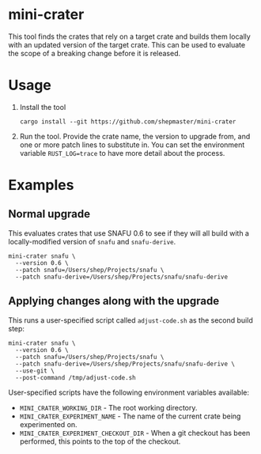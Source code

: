 # mini-crater

This tool finds the crates that rely on a target crate and builds them
locally with an updated version of the target crate. This can be used
to evaluate the scope of a breaking change before it is released.

# Usage

1. Install the tool

    ```
    cargo install --git https://github.com/shepmaster/mini-crater
    ```

1. Run the tool. Provide the crate name, the version to upgrade from,
   and one or more patch lines to substitute in. You can set the
   environment variable `RUST_LOG=trace` to have more detail about the
   process.

# Examples

## Normal upgrade

This evaluates crates that use SNAFU 0.6 to see if they will all build
with a locally-modified version of `snafu` and `snafu-derive`.

```
mini-crater snafu \
  --version 0.6 \
  --patch snafu=/Users/shep/Projects/snafu \
  --patch snafu-derive=/Users/shep/Projects/snafu/snafu-derive
```

## Applying changes along with the upgrade

This runs a user-specified script called `adjust-code.sh` as the
second build step:

```
mini-crater snafu \
  --version 0.6 \
  --patch snafu=/Users/shep/Projects/snafu \
  --patch snafu-derive=/Users/shep/Projects/snafu/snafu-derive \
  --use-git \
  --post-command /tmp/adjust-code.sh
```

User-specified scripts have the following environment variables available:

- `MINI_CRATER_WORKING_DIR` - The root working directory.
- `MINI_CRATER_EXPERIMENT_NAME` - The name of the current crate being
  experimented on.
- `MINI_CRATER_EXPERIMENT_CHECKOUT_DIR` - When a git checkout has been
  performed, this points to the top of the checkout.

